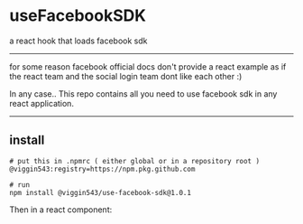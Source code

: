 # useFacebookSDK
a react hook that loads facebook sdk

--- 

for some reason facebook official docs don't provide a react example
as if the react team and the social login team dont like each other :)

In any case..
This repo contains all you need to use facebook sdk in any react application.


---
## install
```npm
# put this in .npmrc ( either global or in a repository root ) 
@viggin543:registry=https://npm.pkg.github.com
```
```npm
# run 
npm install @viggin543/use-facebook-sdk@1.0.1
```

Then in a react component:

```javascript


``` 
